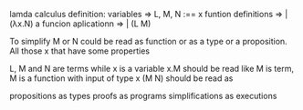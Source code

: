 lamda calculus definition:
variables =>            L, M, N :== x
funtion definitions =>           | (λx.N)
a funcion aplicationn =>         | (L M)

To simplify M or N could be read as function or as a type or a proposition. All those x that have some properties   

L, M and N are terms while x is a variable
x.M should be read like M is term, M is a function with input of type x 
(M N) should be read as 


propositions as types
proofs as programs
simplifications as executions